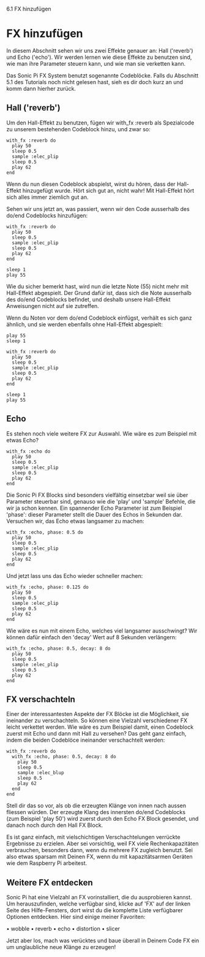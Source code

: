 6.1 FX hinzufügen

# FX hinzufügen

In diesem Abschnitt sehen wir uns zwei Effekte genauer an: Hall ('reverb') und Echo ('echo'). Wir werden lernen wie diese Effekte zu benutzen sind, wie man ihre Parameter steuern kann, und wie man sie verketten kann.

Das Sonic Pi FX System benutzt sogenannte Codeblöcke. Falls du Abschnitt 5.1 des Tutorials noch nicht gelesen hast, sieh es dir doch kurz an und komm dann hierher zurück.

## Hall ('reverb') 

Um den Hall-Effekt zu benutzen, fügen wir with_fx :reverb als Spezialcode zu unserem bestehenden Codeblock hinzu, und zwar so:

```
with_fx :reverb do
  play 50
  sleep 0.5
  sample :elec_plip
  sleep 0.5
  play 62
end
```

Wenn du nun diesen Codeblock abspielst, wirst du hören, dass der Hall-Effekt hinzugefügt wurde. Hört sich gut an, nicht wahr! Mit Hall-Effekt hört sich alles immer ziemlich gut an.

Sehen wir uns jetzt an, was passiert, wenn wir den Code ausserhalb des do/end Codeblocks hinzufügen:

```
with_fx :reverb do
  play 50
  sleep 0.5
  sample :elec_plip
  sleep 0.5
  play 62
end

sleep 1
play 55
```

Wie du sicher bemerkt hast, wird nun die letzte Note (55) nicht mehr mit Hall-Effekt abgespielt. Der Grund dafür ist, dass sich die Note ausserhalb des do/end Codeblocks befindet, und deshalb unsere Hall-Effekt Anweisungen nicht auf sie zutreffen.

Wenn du Noten vor dem do/end Codeblock einfügst, verhält es sich ganz ähnlich, und sie werden ebenfalls ohne Hall-Effekt abgespielt:

```
play 55
sleep 1

with_fx :reverb do
  play 50
  sleep 0.5
  sample :elec_plip
  sleep 0.5
  play 62
end

sleep 1
play 55
```

## Echo

Es stehen noch viele weitere FX zur Auswahl. Wie wäre es zum Beispiel mit etwas Echo?

```
with_fx :echo do
  play 50
  sleep 0.5
  sample :elec_plip
  sleep 0.5
  play 62
end
```

Die Sonic Pi FX Blocks sind besonders vielfältig einsetzbar weil sie über Parameter steuerbar sind, genauso wie die 'play' und 'sample' Befehle, die wir ja schon kennen. Ein spannender Echo Parameter ist zum Beispiel 'phase': dieser Parameter stellt die Dauer des Echos in Sekunden dar. Versuchen wir, das Echo etwas langsamer zu machen:

```
with_fx :echo, phase: 0.5 do
  play 50
  sleep 0.5
  sample :elec_plip
  sleep 0.5
  play 62
end
```

Und jetzt lass uns das Echo wieder schneller machen:

```
with_fx :echo, phase: 0.125 do
  play 50
  sleep 0.5
  sample :elec_plip
  sleep 0.5
  play 62
end
```

Wie wäre es nun mit einem Echo, welches viel langsamer ausschwingt? Wir können dafür einfach den 'decay' Wert auf 8 Sekunden verlängern:

```
with_fx :echo, phase: 0.5, decay: 8 do
  play 50
  sleep 0.5
  sample :elec_plip
  sleep 0.5
  play 62
end
```

## FX verschachteln

Einer der interessantesten Aspekte der FX Blöcke ist die Möglichkeit, sie ineinander zu verschachteln. So können eine Vielzahl verschiedener FX leicht verkettet werden. Wie wäre es zum Beispiel damit, einen Codeblock zuerst mit Echo und dann mit Hall zu versehen? Das geht ganz einfach, indem die beiden Codeblöce ineinander verschachtelt werden:

```
with_fx :reverb do
  with_fx :echo, phase: 0.5, decay: 8 do
    play 50
    sleep 0.5
    sample :elec_blup
    sleep 0.5
    play 62
  end
end
```

Stell dir das so vor, als ob die erzeugten Klänge von innen nach aussen fliessen würden. Der erzeugte Klang des innersten do/end Codeblocks (zum Beispiel 'play 50') wird zuerst durch den Echo FX Block gesendet, und danach noch durch den Hall FX Block.

Es ist ganz einfach, mit vielschichtigen Verschachtelungen verrückte Ergebnisse zu erzielen. Aber sei vorsichtig, weil FX viele Rechenkapazitäten verbrauchen, besonders dann, wenn du mehrere FX zugleich benutzt. Sei also etwas sparsam mit Deinen FX, wenn du mit kapazitätsarmen Geräten wie dem Raspberry Pi arbeitest.

## Weitere FX entdecken

Sonic Pi hat eine Vielzahl an FX vorinstalliert, die du ausprobieren kannst. Um herauszufinden, welche verfügbar sind, klicke auf 'FX' auf der linken Seite des Hilfe-Fensters, dort wirst du die komplette Liste verfügbarer Optionen entdecken. Hier sind einige meiner Favoriten:

• wobble
• reverb
• echo
• distortion
• slicer

Jetzt aber los, mach was verücktes und baue überall in Deinem Code FX ein um unglaubliche neue Klänge zu erzeugen!
